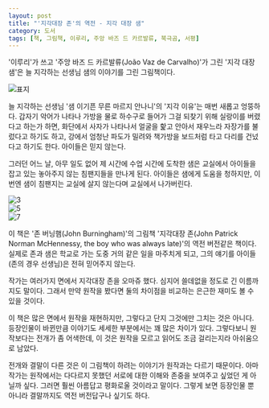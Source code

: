 ```yaml
---
layout: post
title: "'지각대장 존'의 역전 - 지각 대장 샘"
category: 도서
tags: [책, 그림책, 이루리, 주앙 바즈 드 카르발류, 북극곰, 서평]
---
```


'이루리'가 쓰고
'주앙 바즈 드 카르발류(João Vaz de Carvalho)'가 그린
'지각 대장 샘'은
늘 지각하는 선생님 샘의 이야기를 그린 그림책이다.

![표지](https://lh3.googleusercontent.com/5lcEb0efXY5XqfXZAlyATPq_IJ19mt6km6No1yHTA1wO9C8cwgVw417ceYyHPhBPGcrdcmkrjNQdLg=s480)

늘 지각하는 선생님 '샘 이기픈 무른 마르지 안나니'의 '지각 이유'는 매번 새롭고 엉뚱하다.
갑자기 악어가 나타나 가방을 물로 하수구로 들어가
그걸 되찾기 위해 실랑이를 버렸다고 하는가 하면,
화단에서 사자가 나타나서 얼굴을 핥고 안아서 재우느라 자장가를 불렀다고 하기도 하고,
강에서 엄청난 파도가 밀려와 책가방을 보드처럼 타고 다리를 건넜다고 하기도 한다.
아이들은 믿지 않는다.

그러던 어느 날,
아무 일도 없어 제 시간에 수업 시간에 도착한 샘은
교실에서 아이들을 잡고 있는 놓아주지 않는 침팬지들을 만나게 된다.
아이들은 샘에게 도움을 청하지만,
이번엔 샘이 침팬지는 교실에 살지 않는다며 교실에서 나가버린다.

<div class="slider">
<div><img alt="3" src="https://lh3.googleusercontent.com/MAbUPEs0W8W9aQmQVgUie2en-3nqe5gwE7zxHt2xpdTITNlTXiiqwYdCpUiM585VSMaBmdpugvh9Og=s560" /></div>
<div><img alt="5" src="https://lh3.googleusercontent.com/as-O6aWJcJR6h7qXYmHa_jKNYppdtf4vcp5SaEmxsEhgvlnLXmUivM6ABZey4bljhBYN1XOg9ms0hg=s560" /></div>
<div><img alt="7" src="https://lh3.googleusercontent.com/hKDoqeVg1gTf5Lolx6LAfVAPugqDwkh1uSnvipGFi49PN7gRdlJYwPR89fl1sO1Hgu-PihvMOJao7w=s560" /></div>
</div>
<script>$(".slider").slick({dots: true});</script>

이 책은 '존 버닝햄(John Burningham)'의 그림책
'지각대장 존(John Patrick Norman McHennessy, the boy who was always late)'의
역전 버전같은 책이다.
실제로 존과 샘은 학교로 가는 도중 거의 같은 일을 마주치게 되고,
그의 얘기를 아이들(존의 경우 선생님)은 전혀 믿어주지 않는다.

작가는 여러가지 면에서 지각대장 존을 오마쥬 했다.
심지어 쓸데없을 정도로 긴 이름까지도 말이다.
그래서 만약 원작을 봤다면 둘의 차이점을 비교하는 은근한 재미도 볼 수 있을 것이다.

이 책은 많은 면에서 원작을 재현하지만,
그렇다고 단지 그것에만 그치는 것은 아니다.
등장인물이 바뀐만큼 이야기도 세세한 부분에서는 꽤 많은 차이가 있다.
그렇다보니 원작보다는 전개가 좀 어색한데,
이 것은 원작을 모르고 읽어도 조금 걸리는지라 아쉬움으로 남았다.

전개와 결말이 다른 것은 이 그림책이 하려는 이야기가 원작과는 다르기 때문이다.
아마 작가는 원작에서는 다다르지 못했던
서로에 대한 이해와 존중을 보여주고 싶었던 게 아닐까 싶다.
그러면 훨씬 아름답고 평화로울 것이라고 말이다.
그렇게 보면 등장인물 뿐 아니라 결말까지도 역전 버전답구나 싶기도 하다.
